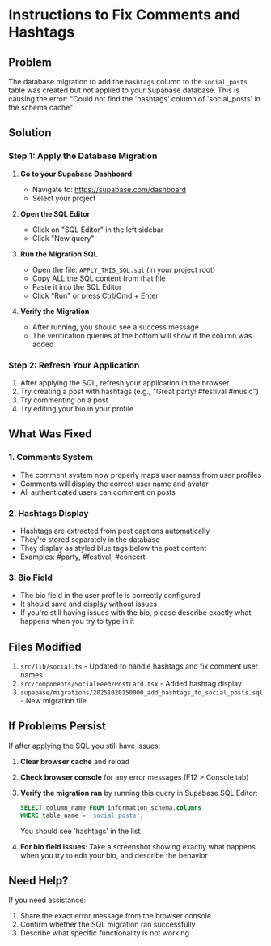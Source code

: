 # Instructions to Fix Comments and Hashtags

## Problem
The database migration to add the `hashtags` column to the `social_posts` table was created but not applied to your Supabase database. This is causing the error: "Could not find the 'hashtags' column of 'social_posts' in the schema cache"

## Solution

### Step 1: Apply the Database Migration

1. **Go to your Supabase Dashboard**
   - Navigate to: https://supabase.com/dashboard
   - Select your project

2. **Open the SQL Editor**
   - Click on "SQL Editor" in the left sidebar
   - Click "New query"

3. **Run the Migration SQL**
   - Open the file: `APPLY_THIS_SQL.sql` (in your project root)
   - Copy ALL the SQL content from that file
   - Paste it into the SQL Editor
   - Click "Run" or press Ctrl/Cmd + Enter

4. **Verify the Migration**
   - After running, you should see a success message
   - The verification queries at the bottom will show if the column was added

### Step 2: Refresh Your Application

1. After applying the SQL, refresh your application in the browser
2. Try creating a post with hashtags (e.g., "Great party! #festival #music")
3. Try commenting on a post
4. Try editing your bio in your profile

## What Was Fixed

### 1. Comments System
- The comment system now properly maps user names from user profiles
- Comments will display the correct user name and avatar
- All authenticated users can comment on posts

### 2. Hashtags Display
- Hashtags are extracted from post captions automatically
- They're stored separately in the database
- They display as styled blue tags below the post content
- Examples: #party, #festival, #concert

### 3. Bio Field
- The bio field in the user profile is correctly configured
- It should save and display without issues
- If you're still having issues with the bio, please describe exactly what happens when you try to type in it

## Files Modified

1. `src/lib/social.ts` - Updated to handle hashtags and fix comment user names
2. `src/components/SocialFeed/PostCard.tsx` - Added hashtag display
3. `supabase/migrations/20251020150000_add_hashtags_to_social_posts.sql` - New migration file

## If Problems Persist

If after applying the SQL you still have issues:

1. **Clear browser cache** and reload
2. **Check browser console** for any error messages (F12 > Console tab)
3. **Verify the migration ran** by running this query in Supabase SQL Editor:
   ```sql
   SELECT column_name FROM information_schema.columns
   WHERE table_name = 'social_posts';
   ```
   You should see 'hashtags' in the list

4. **For bio field issues**: Take a screenshot showing exactly what happens when you try to edit your bio, and describe the behavior

## Need Help?

If you need assistance:
1. Share the exact error message from the browser console
2. Confirm whether the SQL migration ran successfully
3. Describe what specific functionality is not working
